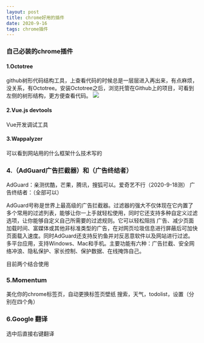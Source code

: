 ```yaml
---
layout: post
title: chrome好用的插件
date: 2020-9-16 
tags: chrome插件
---
```

### 自己必装的chrome插件
#### 1.Octotree
github树形代码结构工具，上查看代码的时候总是一层层进入再出来，有点麻烦，没关系，有Octotree。安装Octotree之后，浏览托管在Github上的项目，可看到左侧的树形结构，更方便查看代码。
![](/images/posts/chrome-plugin/octotree.gif)
#### 2.Vue.js devtools
Vue开发调试工具
#### 3.Wappalyzer
可以看到网站用的什么框架什么技术写的
### 4.（AdGuard广告拦截器）和（广告终结者）
AdGuard：亲测优酷，芒果，腾讯，搜狐可以。爱奇艺不行（2020-9-18测）
广告终结者：（全部可以）

AdGuard号称是世界上最高级的广告拦截器。过滤器的强大不仅体现在它内置了多个常用的过滤列表，能够让你一上手就轻松使用，同时它还支持多种自定义过滤选项，让你能够自定义自己所需要的过滤规则。它可以轻松阻挡 广告、减少页面加载时间、富媒体或其他非标准类型的广告，在对网页垃圾信息进行屏蔽后可加快页面载入速度。同时AdGuard还支持反钓鱼并对反恶意软件以及网站进行过滤。多平台应用，支持Windows、Mac和手机。主要功能有六种：广告拦截、安全网络冲浪、隐私保护、家长控制、保护数据、在线掩饰自己。 

目前两个结合使用
### 5.Momentum
美化你的chrome标签页，自动更换标签页壁纸
搜索，天气，todolist，设置（分别在四个角）

### 6.Google 翻译

选中后直接右键翻译

